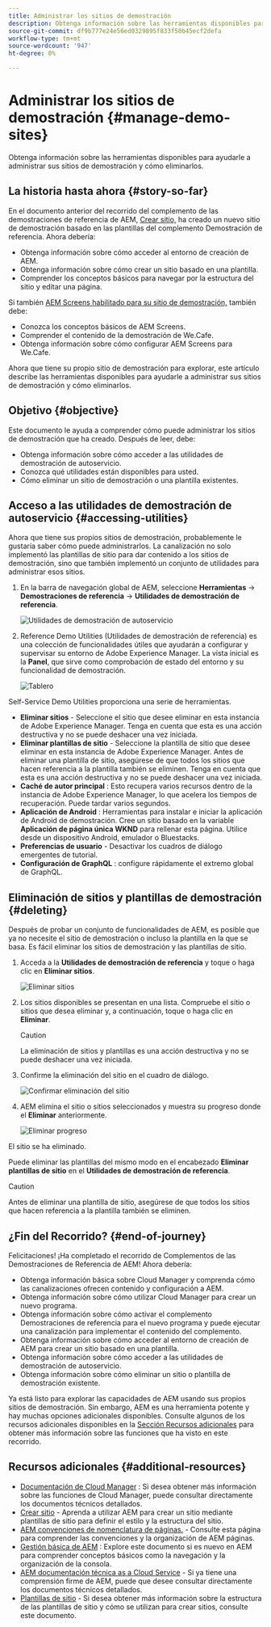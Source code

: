```yaml
---
title: Administrar los sitios de demostración
description: Obtenga información sobre las herramientas disponibles para ayudarle a administrar sus sitios de demostración y cómo eliminarlos.
source-git-commit: df9b777e24e56ed0329895f833f50b45ecf2defa
workflow-type: tm+mt
source-wordcount: '947'
ht-degree: 0%

---
```



# Administrar los sitios de demostración {#manage-demo-sites}

Obtenga información sobre las herramientas disponibles para ayudarle a administrar sus sitios de demostración y cómo eliminarlos.

## La historia hasta ahora {#story-so-far}

En el documento anterior del recorrido del complemento de las demostraciones de referencia de AEM, [Crear sitio,](create-site.md) ha creado un nuevo sitio de demostración basado en las plantillas del complemento Demostración de referencia. Ahora debería:

* Obtenga información sobre cómo acceder al entorno de creación de AEM.
* Obtenga información sobre cómo crear un sitio basado en una plantilla.
* Comprender los conceptos básicos para navegar por la estructura del sitio y editar una página.

Si también [AEM Screens habilitado para su sitio de demostración,](screens.md) también debe:

* Conozca los conceptos básicos de AEM Screens.
* Comprender el contenido de la demostración de We.Cafe.
* Obtenga información sobre cómo configurar AEM Screens para We.Cafe.

Ahora que tiene su propio sitio de demostración para explorar, este artículo describe las herramientas disponibles para ayudarle a administrar sus sitios de demostración y cómo eliminarlos.

## Objetivo {#objective}

Este documento le ayuda a comprender cómo puede administrar los sitios de demostración que ha creado. Después de leer, debe:

* Obtenga información sobre cómo acceder a las utilidades de demostración de autoservicio.
* Conozca qué utilidades están disponibles para usted.
* Cómo eliminar un sitio de demostración o una plantilla existentes.

## Acceso a las utilidades de demostración de autoservicio {#accessing-utilities}

Ahora que tiene sus propios sitios de demostración, probablemente le gustaría saber cómo puede administrarlos. La canalización no solo implementó las plantillas de sitio para dar contenido a los sitios de demostración, sino que también implementó un conjunto de utilidades para administrar esos sitios.

1. En la barra de navegación global de AEM, seleccione **Herramientas** -> **Demostraciones de referencia** -> **Utilidades de demostración de referencia**.

   ![Utilidades de demostración de autoservicio](assets/demo-utilities.png)

1. Reference Demo Utilities (Utilidades de demostración de referencia) es una colección de funcionalidades útiles que ayudarán a configurar y supervisar su entorno de Adobe Experience Manager. La vista inicial es la **Panel**, que sirve como comprobación de estado del entorno y su funcionalidad de demostración.

   ![Tablero](assets/dashboard.png)

Self-Service Demo Utilities proporciona una serie de herramientas.

* **Eliminar sitios** - Seleccione el sitio que desee eliminar en esta instancia de Adobe Experience Manager. Tenga en cuenta que esta es una acción destructiva y no se puede deshacer una vez iniciada.
* **Eliminar plantillas de sitio** - Seleccione la plantilla de sitio que desee eliminar en esta instancia de Adobe Experience Manager. Antes de eliminar una plantilla de sitio, asegúrese de que todos los sitios que hacen referencia a la plantilla también se eliminen. Tenga en cuenta que esta es una acción destructiva y no se puede deshacer una vez iniciada.
* **Caché de autor principal** : Esto recupera varios recursos dentro de la instancia de Adobe Experience Manager, lo que acelera los tiempos de recuperación. Puede tardar varios segundos.
* **Aplicación de Android** : Herramientas para instalar e iniciar la aplicación de Android de demostración. Cree un sitio basado en la variable **Aplicación de página única WKND** para rellenar esta página. Utilice desde un dispositivo Android, emulador o Bluestacks.
* **Preferencias de usuario** - Desactivar los cuadros de diálogo emergentes de tutorial.
* **Configuración de GraphQL** : configure rápidamente el extremo global de GraphQL.

## Eliminación de sitios y plantillas de demostración {#deleting}

Después de probar un conjunto de funcionalidades de AEM, es posible que ya no necesite el sitio de demostración o incluso la plantilla en la que se basa. Es fácil eliminar los sitios de demostración y las plantillas de sitio.

1. Acceda a la **Utilidades de demostración de referencia** y toque o haga clic en **Eliminar sitios**.

   ![Eliminar sitios](assets/delete-sites.png)

1. Los sitios disponibles se presentan en una lista. Compruebe el sitio o sitios que desea eliminar y, a continuación, toque o haga clic en **Eliminar**.

   >[!CAUTION]
   >
   >La eliminación de sitios y plantillas es una acción destructiva y no se puede deshacer una vez iniciada.

1. Confirme la eliminación del sitio en el cuadro de diálogo.

   ![Confirmar eliminación del sitio](assets/confirm-site-delete.png)

1. AEM elimina el sitio o sitios seleccionados y muestra su progreso donde el **Eliminar** anteriormente.

   ![Eliminar progreso](assets/delete-progress.png)

El sitio se ha eliminado.

Puede eliminar las plantillas del mismo modo en el encabezado **Eliminar plantillas de sitio** en el **Utilidades de demostración de referencia**.

>[!CAUTION]
>
>Antes de eliminar una plantilla de sitio, asegúrese de que todos los sitios que hacen referencia a la plantilla también se eliminen.

## ¿Fin del Recorrido? {#end-of-journey}

Felicitaciones! ¡Ha completado el recorrido de Complementos de las Demostraciones de Referencia de AEM! Ahora debería:

* Obtenga información básica sobre Cloud Manager y comprenda cómo las canalizaciones ofrecen contenido y configuración a AEM.
* Obtenga información sobre cómo utilizar Cloud Manager para crear un nuevo programa.
* Obtenga información sobre cómo activar el complemento Demostraciones de referencia para el nuevo programa y puede ejecutar una canalización para implementar el contenido del complemento.
* Obtenga información sobre cómo acceder al entorno de creación de AEM para crear un sitio basado en una plantilla.
* Obtenga información sobre cómo acceder a las utilidades de demostración de autoservicio.
* Obtenga información sobre cómo eliminar un sitio o plantilla de demostración existente.

Ya está listo para explorar las capacidades de AEM usando sus propios sitios de demostración. Sin embargo, AEM es una herramienta potente y hay muchas opciones adicionales disponibles. Consulte algunos de los recursos adicionales disponibles en la [Sección Recursos adicionales](#additional-resources) para obtener más información sobre las funciones que ha visto en este recorrido.

## Recursos adicionales {#additional-resources}

* [Documentación de Cloud Manager](https://experienceleague.adobe.com/docs/experience-manager-cloud-service/onboarding/onboarding-concepts/cloud-manager-introduction.html) : Si desea obtener más información sobre las funciones de Cloud Manager, puede consultar directamente los documentos técnicos detallados.
* [Crear sitio](/help/sites-cloud/administering/site-creation/create-site.md) - Aprenda a utilizar AEM para crear un sitio mediante plantillas de sitio para definir el estilo y la estructura del sitio.
* [AEM convenciones de nomenclatura de páginas.](/help/sites-cloud/authoring/fundamentals/organizing-pages.md#page-name-restrictions-and-best-practices) - Consulte esta página para comprender las convenciones y la organización de AEM páginas.
* [Gestión básica de AEM](/help/sites-cloud/authoring/getting-started/basic-handling.md) : Explore este documento si es nuevo en AEM para comprender conceptos básicos como la navegación y la organización de la consola.
* [AEM documentación técnica as a Cloud Service](https://experienceleague.adobe.com/docs/experience-manager-cloud-service.html?lang=es) - Si ya tiene una comprensión firme de AEM, puede que desee consultar directamente los documentos técnicos detallados.
* [Plantillas de sitio](/help/sites-cloud/administering/site-creation/site-templates.md) - Si desea obtener más información sobre la estructura de las plantillas de sitio y cómo se utilizan para crear sitios, consulte este documento.
